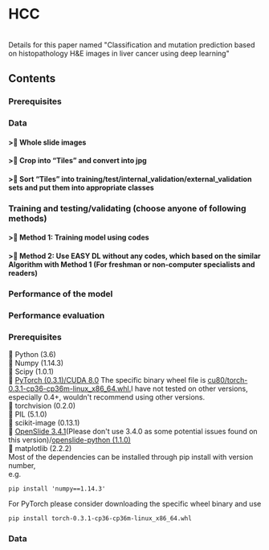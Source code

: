 # HCC
 <br/>
Details for this paper named "Classification and mutation prediction based on histopathology H&E images in liver cancer using deep learning"

## Contents

### Prerequisites
### Data
####     >	Whole slide images
####     >	Crop into “Tiles” and convert into jpg 
####     >	Sort “Tiles” into training/test/internal_validation/external_validation sets and put them into appropriate classes
### Training and testing/validating (choose anyone of following methods)
####     >	Method 1: Training model using codes 
####     >	Method 2: Use EASY DL without any codes, which based on the similar Algorithm with Method 1 (For freshman or non-computer specialists and readers)
### Performance of the model  
### Performance evaluation



### Prerequisites

	Python (3.6) <br/>
	Numpy (1.14.3)<br/>
	Scipy (1.0.1)<br/>
	[PyTorch (0.3.1)/CUDA 8.0](https://pytorch.org/previous-versions/) The specific binary wheel file is [cu80/torch-0.3.1-cp36-cp36m-linux_x86_64.whl.](http://download.pytorch.org/whl/cu80/torch-0.3.1-cp36-cp36m-linux_x86_64.whl)I have not tested on other versions, especially 0.4+, wouldn't recommend using other versions.<br/>
	torchvision (0.2.0)<br/>
	PIL (5.1.0)<br/>
	scikit-image (0.13.1)<br/>
	[OpenSlide 3.4.1](https://openslide.org/)(Please don't use 3.4.0 as some potential issues found on this version)/[openslide-python (1.1.0)](https://github.com/openslide/openslide-python)<br/>
	matplotlib (2.2.2)<br/>
Most of the dependencies can be installed through pip install with version number, <br/>
e.g.<br/>
``` 
pip install 'numpy==1.14.3'
```
For PyTorch please consider downloading the specific wheel binary and use
```
pip install torch-0.3.1-cp36-cp36m-linux_x86_64.whl
```

### Data
